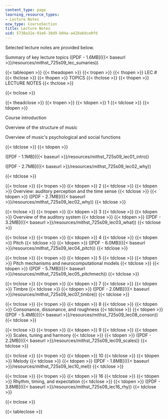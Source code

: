```yaml
---
content_type: page
learning_resource_types:
- Lecture Notes
ocw_type: CourseSection
title: Lecture Notes
uid: 5738a32e-91e6-38d9-b04a-a428a6dce0fd
---
```


Selected lecture notes are provided below.

Summary of key lecture topics ([PDF - 1.6MB]({{< baseurl >}}/resources/mithst_725s09_lec_sumaries))

{{< tableopen >}}
{{< theadopen >}}
{{< tropen >}}
{{< thopen >}}
LEC #
{{< thclose >}}
{{< thopen >}}
TOPICS
{{< thclose >}}
{{< thopen >}}
LECTURE NOTES
{{< thclose >}}

{{< trclose >}}

{{< theadclose >}}
{{< tropen >}}
{{< tdopen >}}
1
{{< tdclose >}}
{{< tdopen >}}


Course introduction

Overview of the structure of music

Overview of music's psychological and social functions


{{< tdclose >}}
{{< tdopen >}}


([PDF - 1.1MB]({{< baseurl >}}/resources/mithst_725s09_lec01_intro))

([PDF - 2.7MB]({{< baseurl >}}/resources/mithst_725s09_lec02_why))


{{< tdclose >}}

{{< trclose >}}
{{< tropen >}}
{{< tdopen >}}
2
{{< tdclose >}}
{{< tdopen >}}
Overview: auditory perception and the time sense
{{< tdclose >}}
{{< tdopen >}}
([PDF - 2.7MB]({{< baseurl >}}/resources/mithst_725s09_lec02_why))
{{< tdclose >}}

{{< trclose >}}
{{< tropen >}}
{{< tdopen >}}
3
{{< tdclose >}}
{{< tdopen >}}
Overview of the auditory system
{{< tdclose >}}
{{< tdopen >}}
([PDF - 3.2MB]({{< baseurl >}}/resources/mithst_725s09_lec03_what))
{{< tdclose >}}

{{< trclose >}}
{{< tropen >}}
{{< tdopen >}}
4
{{< tdclose >}}
{{< tdopen >}}
Pitch
{{< tdclose >}}
{{< tdopen >}}
([PDF - 6.0MB]({{< baseurl >}}/resources/mithst_725s09_lec04_pitch))
{{< tdclose >}}

{{< trclose >}}
{{< tropen >}}
{{< tdopen >}}
5
{{< tdclose >}}
{{< tdopen >}}
Pitch mechanisms and neurocomputational models
{{< tdclose >}}
{{< tdopen >}}
([PDF - 5.7MB]({{< baseurl >}}/resources/mithst_725s09_lec05_pitchmech))
{{< tdclose >}}

{{< trclose >}}
{{< tropen >}}
{{< tdopen >}}
7
{{< tdclose >}}
{{< tdopen >}}
Timbre
{{< tdclose >}}
{{< tdopen >}}
([PDF - 2.0MB]({{< baseurl >}}/resources/mithst_725s09_lec07_timbre))
{{< tdclose >}}

{{< trclose >}}
{{< tropen >}}
{{< tdopen >}}
8
{{< tdclose >}}
{{< tdopen >}}
Consonance, dissonance, and roughness
{{< tdclose >}}
{{< tdopen >}}
([PDF - 5.4MB]({{< baseurl >}}/resources/mithst_725s09_lec08_conson))
{{< tdclose >}}

{{< trclose >}}
{{< tropen >}}
{{< tdopen >}}
9
{{< tdclose >}}
{{< tdopen >}}
Scales, tuning and harmony
{{< tdclose >}}
{{< tdopen >}}
([PDF - 2.2MB]({{< baseurl >}}/resources/mithst_725s09_lec09_scales))
{{< tdclose >}}

{{< trclose >}}
{{< tropen >}}
{{< tdopen >}}
10
{{< tdclose >}}
{{< tdopen >}}
Melody
{{< tdclose >}}
{{< tdopen >}}
([PDF - 1.8MB]({{< baseurl >}}/resources/mithst_725s09_lec10_mel))
{{< tdclose >}}

{{< trclose >}}
{{< tropen >}}
{{< tdopen >}}
16
{{< tdclose >}}
{{< tdopen >}}
Rhythm, timing, and expectation
{{< tdclose >}}
{{< tdopen >}}
([PDF - 3.8MB]({{< baseurl >}}/resources/mithst_725s09_lec16_rhy))
{{< tdclose >}}

{{< trclose >}}

{{< tableclose >}}